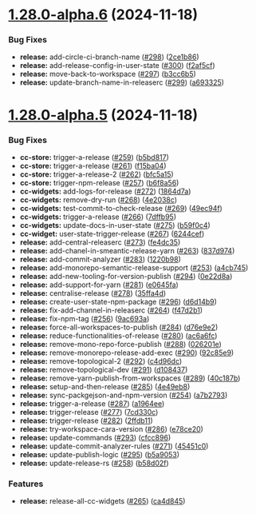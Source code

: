 # [1.28.0-alpha.6](https://github.com/webex/widgets/compare/v1.28.0-alpha.5...v1.28.0-alpha.6) (2024-11-18)


### Bug Fixes

* **release:** add-circle-ci-branch-name ([#298](https://github.com/webex/widgets/issues/298)) ([2ce1b86](https://github.com/webex/widgets/commit/2ce1b86f120af652b01599364a7be2d0198dbef3))
* **release:** add-release-config-in-user-state ([#300](https://github.com/webex/widgets/issues/300)) ([f2af5cf](https://github.com/webex/widgets/commit/f2af5cfaa96af184265c23757fa08262bb416fbf))
* **release:** move-back-to-workspace ([#297](https://github.com/webex/widgets/issues/297)) ([b3cc6b5](https://github.com/webex/widgets/commit/b3cc6b5e8cb043af1b87eeedd23f6ae2ab5ea231))
* **release:** update-branch-name-in-releaserc ([#299](https://github.com/webex/widgets/issues/299)) ([a693325](https://github.com/webex/widgets/commit/a693325662b421edc473b7f6da8964d08acff9a0))

# [1.28.0-alpha.5](https://github.com/webex/widgets/compare/v1.28.0-alpha.4...v1.28.0-alpha.5) (2024-11-18)


### Bug Fixes

* **cc-store:** trigger-a-release ([#259](https://github.com/webex/widgets/issues/259)) ([b5bd817](https://github.com/webex/widgets/commit/b5bd8173d55ef7cad496208f5ee2fb1264777520))
* **cc-store:** trigger-a-release ([#261](https://github.com/webex/widgets/issues/261)) ([f15ba04](https://github.com/webex/widgets/commit/f15ba0456c372cf4a70756c301053cd74b836d1b))
* **cc-store:** trigger-a-release-2 ([#262](https://github.com/webex/widgets/issues/262)) ([bfc5a15](https://github.com/webex/widgets/commit/bfc5a15d90cc5cfefe5ae4d92826ba32005843c4))
* **cc-store:** trigger-npm-release ([#257](https://github.com/webex/widgets/issues/257)) ([b6f8a56](https://github.com/webex/widgets/commit/b6f8a56469580b26d7f5e78dbef2a91093e802f8))
* **cc-widgets:** add-logs-for-release ([#272](https://github.com/webex/widgets/issues/272)) ([1864d7a](https://github.com/webex/widgets/commit/1864d7ad2827ccbf780b103cc785235214a5676c))
* **cc-widgets:** remove-dry-run ([#268](https://github.com/webex/widgets/issues/268)) ([4e2038c](https://github.com/webex/widgets/commit/4e2038c216cb915a1233667e259be619b92212b1))
* **cc-widgets:** test-commit-to-check-release ([#269](https://github.com/webex/widgets/issues/269)) ([49ec94f](https://github.com/webex/widgets/commit/49ec94f2b2ef0758951ce51cc56675390e9d49cc))
* **cc-widgets:** trigger-a-release ([#266](https://github.com/webex/widgets/issues/266)) ([7dffb95](https://github.com/webex/widgets/commit/7dffb957db894d7d7892a602feb50a6074b59f2c))
* **cc-widgets:** update-docs-in-user-state ([#275](https://github.com/webex/widgets/issues/275)) ([b59f0c4](https://github.com/webex/widgets/commit/b59f0c45ef64e847588b31a512452b317c296331))
* **cc-widget:** user-state-trigger-release ([#267](https://github.com/webex/widgets/issues/267)) ([6244cef](https://github.com/webex/widgets/commit/6244cef423f80565e4e423ca17da63b721465295))
* **release:** add-central-releaserc ([#273](https://github.com/webex/widgets/issues/273)) ([fe4dc35](https://github.com/webex/widgets/commit/fe4dc35447c405ffe2eb2b80d65adb5093c7eed5))
* **release:** add-chanel-in-smeantic-release-yarn ([#263](https://github.com/webex/widgets/issues/263)) ([837d974](https://github.com/webex/widgets/commit/837d974e576cc8fdecfa3ba4a200aa9bdc9666a3))
* **release:** add-commit-analyzer ([#283](https://github.com/webex/widgets/issues/283)) ([1220b98](https://github.com/webex/widgets/commit/1220b98a880173ce35ac8e3e2ddcadf7b2e93d58))
* **release:** add-monorepo-semantic-release-support ([#253](https://github.com/webex/widgets/issues/253)) ([a4cb745](https://github.com/webex/widgets/commit/a4cb74587029ae11aeb0fda65d0362fc346e4d8a))
* **release:** add-new-tooling-for-version-publish ([#294](https://github.com/webex/widgets/issues/294)) ([0e22d8a](https://github.com/webex/widgets/commit/0e22d8a8219b3e219914ea3727f946597d5792b1))
* **release:** add-support-for-yarn ([#281](https://github.com/webex/widgets/issues/281)) ([e0645fa](https://github.com/webex/widgets/commit/e0645fa6e966c048f9fec1b383ff26845a74edd6))
* **release:** centralise-release ([#278](https://github.com/webex/widgets/issues/278)) ([35ffa4d](https://github.com/webex/widgets/commit/35ffa4dddd8d0f0ececedd4fd5f69e7689e70319))
* **release:** create-user-state-npm-package ([#296](https://github.com/webex/widgets/issues/296)) ([d6d14b9](https://github.com/webex/widgets/commit/d6d14b9f99e0f598a671065e27772080b1476bd0))
* **release:** fix-add-channel-in-releaserc ([#264](https://github.com/webex/widgets/issues/264)) ([f47d2b1](https://github.com/webex/widgets/commit/f47d2b1d054d8e071360090254edae7de3503509))
* **release:** fix-npm-tag ([#256](https://github.com/webex/widgets/issues/256)) ([9ac693a](https://github.com/webex/widgets/commit/9ac693aff72e152c383a4d373f87239f593d4b20))
* **release:** force-all-workspaces-to-publish ([#284](https://github.com/webex/widgets/issues/284)) ([d76e9e2](https://github.com/webex/widgets/commit/d76e9e27206cba1c472e7e04dee683c03822417c))
* **release:** reduce-functionalities-of-release ([#280](https://github.com/webex/widgets/issues/280)) ([ac6a6fc](https://github.com/webex/widgets/commit/ac6a6fcaa09eaa21435c8aa3ec3c2fa9463e1573))
* **release:** remove-mono-repo-force-publish ([#288](https://github.com/webex/widgets/issues/288)) ([026201e](https://github.com/webex/widgets/commit/026201ec2ab766c558d641c6c54c20ed0668fca5))
* **release:** remove-monorepo-release-add-exec ([#290](https://github.com/webex/widgets/issues/290)) ([92c85e9](https://github.com/webex/widgets/commit/92c85e96b06b3e0a47a395526b81138f8a5799a1))
* **release:** remove-topological-2 ([#292](https://github.com/webex/widgets/issues/292)) ([c4d96dc](https://github.com/webex/widgets/commit/c4d96dc5c55662f40cdbf5e77d468f407765dedf))
* **release:** remove-topological-dev ([#291](https://github.com/webex/widgets/issues/291)) ([d108437](https://github.com/webex/widgets/commit/d1084378de13c22f8803f3b1b1a1b58803cf117c))
* **release:** remove-yarn-publish-from-workspaces ([#289](https://github.com/webex/widgets/issues/289)) ([40c187b](https://github.com/webex/widgets/commit/40c187bc94d45259b6eaff025ba05355ad050086))
* **release:** setup-and-then-release ([#285](https://github.com/webex/widgets/issues/285)) ([4e49eb8](https://github.com/webex/widgets/commit/4e49eb8f39debd998c11fe599729463d7cfeddd5))
* **release:** sync-packgejson-and-npm-version ([#254](https://github.com/webex/widgets/issues/254)) ([a7b2793](https://github.com/webex/widgets/commit/a7b2793e6dd51ba32762c204e04ab204d1bcf96e))
* **release:** trigger-a-release ([#287](https://github.com/webex/widgets/issues/287)) ([a1964ee](https://github.com/webex/widgets/commit/a1964ee0c3d0810a864bf6dbf31d6ff7c2e3184c))
* **release:** trigger-release ([#277](https://github.com/webex/widgets/issues/277)) ([7cd330c](https://github.com/webex/widgets/commit/7cd330c51e3273b56c9a35db95c8c6417975e4f6))
* **release:** trigger-release ([#282](https://github.com/webex/widgets/issues/282)) ([2ffdb11](https://github.com/webex/widgets/commit/2ffdb11d88b8413ad6cacc7c9f450c49ec1a3e73))
* **release:** try-workspace-cara-version ([#286](https://github.com/webex/widgets/issues/286)) ([e78ce20](https://github.com/webex/widgets/commit/e78ce20d159b8fc77097a22529b57ab8f7a5770b))
* **release:** update-commands ([#293](https://github.com/webex/widgets/issues/293)) ([cfcc896](https://github.com/webex/widgets/commit/cfcc896cb29792f1b7e7672bd91ec160529a0c62))
* **release:** update-commit-analyzer-rules ([#271](https://github.com/webex/widgets/issues/271)) ([45451c0](https://github.com/webex/widgets/commit/45451c09c02645a6563b593f262196aee2f02173))
* **release:** update-publish-logic ([#295](https://github.com/webex/widgets/issues/295)) ([b5a9053](https://github.com/webex/widgets/commit/b5a90531b751828fbdda756c1edf514b482717d5))
* **release:** update-release-rs ([#258](https://github.com/webex/widgets/issues/258)) ([b58d02f](https://github.com/webex/widgets/commit/b58d02f9238319f0a87c00f6fc0404995f7fe0a8))


### Features

* **release:** release-all-cc-widgets ([#265](https://github.com/webex/widgets/issues/265)) ([ca4d845](https://github.com/webex/widgets/commit/ca4d8454865be8a7e86c247c6769f25a08380636))
